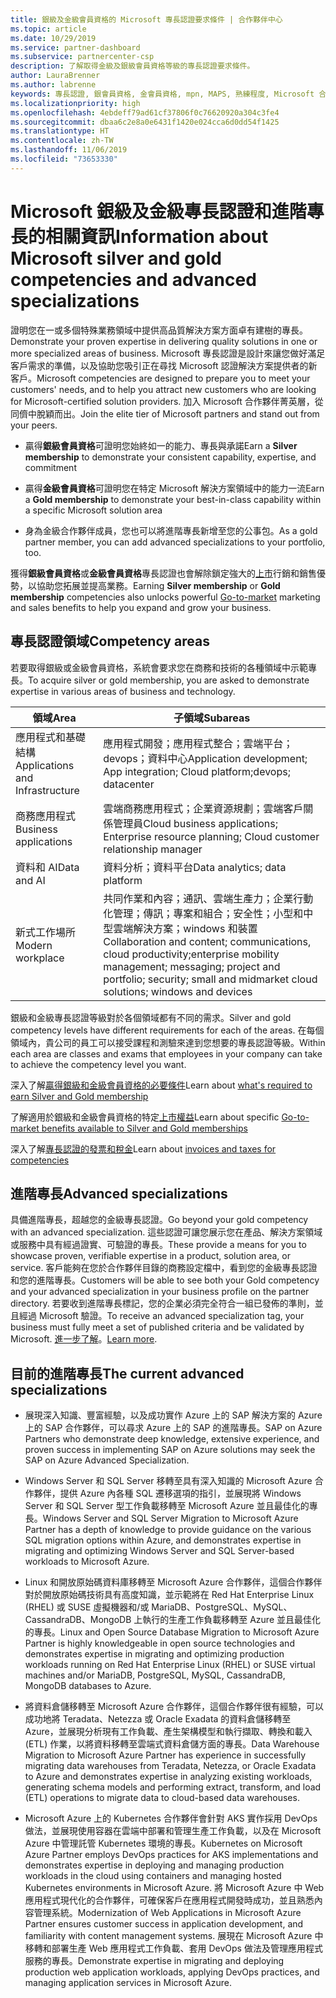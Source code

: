 ```yaml
---
title: 銀級及金級會員資格的 Microsoft 專長認證要求條件 | 合作夥伴中心
ms.topic: article
ms.date: 10/29/2019
ms.service: partner-dashboard
ms.subservice: partnercenter-csp
description: 了解取得金級及銀級會員資格等級的專長認證要求條件。
author: LauraBrenner
ms.author: labrenne
keywords: 專長認證, 銀會員資格, 金會員資格, mpn, MAPS, 熟練程度, Microsoft 合作夥伴網路, 網路會員資格, 進階專長
ms.localizationpriority: high
ms.openlocfilehash: 4ebdeff79ad61cf37806f0c76620920a304c3fe4
ms.sourcegitcommit: dbaa6c2e8a0e6431f1420e024cca6d0dd54f1425
ms.translationtype: HT
ms.contentlocale: zh-TW
ms.lasthandoff: 11/06/2019
ms.locfileid: "73653330"
---
```

# <a name="information-about-microsoft-silver-and-gold-competencies-and-advanced-specializations"></a><span data-ttu-id="69442-104">Microsoft 銀級及金級專長認證和進階專長的相關資訊</span><span class="sxs-lookup"><span data-stu-id="69442-104">Information about Microsoft silver and gold competencies and advanced specializations</span></span>


<span data-ttu-id="69442-105">證明您在一或多個特殊業務領域中提供高品質解決方案方面卓有建樹的專長。</span><span class="sxs-lookup"><span data-stu-id="69442-105">Demonstrate your proven expertise in delivering quality solutions in one or more specialized areas of business.</span></span> <span data-ttu-id="69442-106">Microsoft 專長認證是設計來讓您做好滿足客戶需求的準備，以及協助您吸引正在尋找 Microsoft 認證解決方案提供者的新客戶。</span><span class="sxs-lookup"><span data-stu-id="69442-106">Microsoft competencies are designed to prepare you to meet your customers' needs, and to help you attract new customers who are looking for Microsoft-certified solution providers.</span></span> <span data-ttu-id="69442-107">加入 Microsoft 合作夥伴菁英層，從同儕中脫穎而出。</span><span class="sxs-lookup"><span data-stu-id="69442-107">Join the elite tier of Microsoft partners and stand out from your peers.</span></span>

- <span data-ttu-id="69442-108">贏得**銀級會員資格**可證明您始終如一的能力、專長與承諾</span><span class="sxs-lookup"><span data-stu-id="69442-108">Earn a **Silver membership** to demonstrate your consistent capability, expertise, and commitment</span></span>

- <span data-ttu-id="69442-109">贏得**金級會員資格**可證明您在特定 Microsoft 解決方案領域中的能力一流</span><span class="sxs-lookup"><span data-stu-id="69442-109">Earn a **Gold membership** to demonstrate your best-in-class capability within a specific Microsoft solution area</span></span>

- <span data-ttu-id="69442-110">身為金級合作夥伴成員，您也可以將進階專長新增至您的公事包。</span><span class="sxs-lookup"><span data-stu-id="69442-110">As a gold partner member, you can add advanced specializations to your portfolio, too.</span></span>

<span data-ttu-id="69442-111">獲得**銀級會員資格**或**金級會員資格**專長認證也會解除鎖定強大的[上市](mpn-learn-about-go-to-market-benefits.md)行銷和銷售優勢，以協助您拓展並提高業務。</span><span class="sxs-lookup"><span data-stu-id="69442-111">Earning **Silver membership** or **Gold membership** competencies also unlocks powerful [Go-to-market](mpn-learn-about-go-to-market-benefits.md) marketing and sales benefits to help you expand and grow your business.</span></span>

## <a name="competency-areas"></a><span data-ttu-id="69442-112">專長認證領域</span><span class="sxs-lookup"><span data-stu-id="69442-112">Competency areas</span></span>

<span data-ttu-id="69442-113">若要取得銀級或金級會員資格，系統會要求您在商務和技術的各種領域中示範專長。</span><span class="sxs-lookup"><span data-stu-id="69442-113">To acquire silver or gold membership, you are asked to demonstrate expertise in various areas of business and technology.</span></span>

|<span data-ttu-id="69442-114">**領域**</span><span class="sxs-lookup"><span data-stu-id="69442-114">**Area**</span></span>            |<span data-ttu-id="69442-115">**子領域**</span><span class="sxs-lookup"><span data-stu-id="69442-115">**Subareas**</span></span>                    |
|--------------------|--------------------------------|
|<span data-ttu-id="69442-116">應用程式和基礎結構</span><span class="sxs-lookup"><span data-stu-id="69442-116">Applications and Infrastructure</span></span>|<span data-ttu-id="69442-117">應用程式開發；應用程式整合；雲端平台；devops；資料中心</span><span class="sxs-lookup"><span data-stu-id="69442-117">Application development; App integration; Cloud platform;devops; datacenter</span></span>|
|<span data-ttu-id="69442-118">商務應用程式</span><span class="sxs-lookup"><span data-stu-id="69442-118">Business applications</span></span> |<span data-ttu-id="69442-119">雲端商務應用程式；企業資源規劃；雲端客戶關係管理員</span><span class="sxs-lookup"><span data-stu-id="69442-119">Cloud business applications; Enterprise resource planning; Cloud customer relationship manager</span></span>|
|<span data-ttu-id="69442-120">資料和 AI</span><span class="sxs-lookup"><span data-stu-id="69442-120">Data and AI</span></span>|<span data-ttu-id="69442-121">資料分析；資料平台</span><span class="sxs-lookup"><span data-stu-id="69442-121">Data analytics; data platform</span></span>|
|<span data-ttu-id="69442-122">新式工作場所</span><span class="sxs-lookup"><span data-stu-id="69442-122">Modern workplace</span></span>| <span data-ttu-id="69442-123">共同作業和內容；通訊、雲端生產力；企業行動化管理；傳訊；專案和組合；安全性；小型和中型雲端解決方案；windows 和裝置</span><span class="sxs-lookup"><span data-stu-id="69442-123">Collaboration and content; communications, cloud productivity;enterprise mobility management; messaging; project and portfolio; security; small and midmarket cloud solutions; windows and devices</span></span>|

<span data-ttu-id="69442-124">銀級和金級專長認證等級對於各個領域都有不同的需求。</span><span class="sxs-lookup"><span data-stu-id="69442-124">Silver and gold competency levels have different requirements for each of the areas.</span></span> <span data-ttu-id="69442-125">在每個領域內，貴公司的員工可以接受課程和測驗來達到您想要的專長認證等級。</span><span class="sxs-lookup"><span data-stu-id="69442-125">Within each area are classes and exams that employees in your company can take to achieve the competency level you want.</span></span>


<span data-ttu-id="69442-126">深入了解[贏得銀級和金級會員資格的必要條件](https://partner.microsoft.com/membership/competencies)</span><span class="sxs-lookup"><span data-stu-id="69442-126">Learn about [what's required to earn Silver and Gold membership](https://partner.microsoft.com/membership/competencies)</span></span>

<span data-ttu-id="69442-127">了解適用於銀級和金級會員資格的特定[上市權益](mpn-learn-about-go-to-market-benefits.md)</span><span class="sxs-lookup"><span data-stu-id="69442-127">Learn about specific [Go-to-market benefits available to Silver and Gold memberships](mpn-learn-about-go-to-market-benefits.md)</span></span> 

<span data-ttu-id="69442-128">深入了解[專長認證的發票和稅金](mpn-view-print-maps-invoice.md)</span><span class="sxs-lookup"><span data-stu-id="69442-128">Learn about [invoices and taxes for competencies](mpn-view-print-maps-invoice.md)</span></span>

## <a name="advanced-specializations"></a><span data-ttu-id="69442-129">進階專長</span><span class="sxs-lookup"><span data-stu-id="69442-129">Advanced specializations</span></span>

<span data-ttu-id="69442-130">具備進階專長，超越您的金級專長認證。</span><span class="sxs-lookup"><span data-stu-id="69442-130">Go beyond your gold competency with an advanced specialization.</span></span> <span data-ttu-id="69442-131">這些認證可讓您展示您在產品、解決方案領域或服務中具有經過證實、可驗證的專長。</span><span class="sxs-lookup"><span data-stu-id="69442-131">These provide a means for you to showcase proven, verifiable expertise in a product, solution area, or service.</span></span> <span data-ttu-id="69442-132">客戶能夠在您於合作夥伴目錄的商務設定檔中，看到您的金級專長認證和您的進階專長。</span><span class="sxs-lookup"><span data-stu-id="69442-132">Customers will be able to see both your Gold competency and your advanced specialization in your business profile on the partner directory.</span></span> <span data-ttu-id="69442-133">若要收到進階專長標記，您的企業必須完全符合一組已發佈的準則，並且經過 Microsoft 驗證。</span><span class="sxs-lookup"><span data-stu-id="69442-133">To receive an advanced specialization tag, your business must fully meet a set of published criteria and be validated by Microsoft.</span></span> <span data-ttu-id="69442-134">[進一步了解](https://partner.microsoft.com/membership/competencies#tab-content-2)。</span><span class="sxs-lookup"><span data-stu-id="69442-134">[Learn more](https://partner.microsoft.com/membership/competencies#tab-content-2).</span></span> 

## <a name="the-current-advanced-specializations"></a><span data-ttu-id="69442-135">目前的進階專長</span><span class="sxs-lookup"><span data-stu-id="69442-135">The current advanced specializations</span></span>

- <span data-ttu-id="69442-136">展現深入知識、豐富經驗，以及成功實作 Azure 上的 SAP 解決方案的 Azure 上的 SAP 合作夥伴，可以尋求 Azure 上的 SAP 的進階專長。</span><span class="sxs-lookup"><span data-stu-id="69442-136">SAP on Azure Partners who demonstrate deep knowledge, extensive experience, and proven success in implementing SAP on Azure solutions may seek the SAP on Azure Advanced Specialization.</span></span>

- <span data-ttu-id="69442-137">Windows Server 和 SQL Server 移轉至具有深入知識的 Microsoft Azure 合作夥伴，提供 Azure 內各種 SQL 遷移選項的指引，並展現將 Windows Server 和 SQL Server 型工作負載移轉至 Microsoft Azure 並且最佳化的專長。</span><span class="sxs-lookup"><span data-stu-id="69442-137">Windows Server and SQL Server Migration to Microsoft Azure Partner has a depth of knowledge to provide guidance on the various SQL migration options within Azure, and demonstrates expertise in migrating and optimizing Windows Server and SQL Server-based workloads to Microsoft Azure.</span></span> 

- <span data-ttu-id="69442-138">Linux 和開放原始碼資料庫移轉至 Microsoft Azure 合作夥伴，這個合作夥伴對於開放原始碼技術具有高度知識，並示範將在 Red Hat Enterprise Linux (RHEL) 或 SUSE 虛擬機器和/或 MariaDB、PostgreSQL、MySQL、CassandraDB、MongoDB 上執行的生產工作負載移轉至 Azure 並且最佳化的專長。</span><span class="sxs-lookup"><span data-stu-id="69442-138">Linux and Open Source Database Migration to Microsoft Azure Partner is highly knowledgeable in open source technologies and demonstrates expertise in migrating and optimizing production workloads running on Red Hat Enterprise Linux (RHEL) or SUSE virtual machines and/or MariaDB, PostgreSQL, MySQL, CassandraDB, MongoDB databases to Azure.</span></span>

- <span data-ttu-id="69442-139">將資料倉儲移轉至 Microsoft Azure 合作夥伴，這個合作夥伴很有經驗，可以成功地將 Teradata、Netezza 或 Oracle Exadata 的資料倉儲移轉至 Azure，並展現分析現有工作負載、產生架構模型和執行擷取、轉換和載入 (ETL) 作業，以將資料移轉至雲端式資料倉儲方面的專長。</span><span class="sxs-lookup"><span data-stu-id="69442-139">Data Warehouse Migration to Microsoft Azure Partner has experience in successfully migrating data warehouses from Teradata, Netezza, or Oracle Exadata to Azure and demonstrates expertise in analyzing existing workloads, generating schema models and performing extract, transform, and load (ETL) operations to migrate data to cloud-based data warehouses.</span></span>

- <span data-ttu-id="69442-140">Microsoft Azure 上的 Kubernetes 合作夥伴會針對 AKS 實作採用 DevOps 做法，並展現使用容器在雲端中部署和管理生產工作負載，以及在 Microsoft Azure 中管理託管 Kubernetes 環境的專長。</span><span class="sxs-lookup"><span data-stu-id="69442-140">Kubernetes on Microsoft Azure Partner employs DevOps practices for AKS implementations and demonstrates expertise in deploying and managing production workloads in the cloud using containers and managing hosted Kubernetes environments in Microsoft Azure.</span></span>
<span data-ttu-id="69442-141">將 Microsoft Azure 中 Web 應用程式現代化的合作夥伴，可確保客戶在應用程式開發時成功，並且熟悉內容管理系統。</span><span class="sxs-lookup"><span data-stu-id="69442-141">Modernization of Web Applications in Microsoft Azure Partner ensures customer success in application development, and familiarity with content management systems.</span></span> <span data-ttu-id="69442-142">展現在 Microsoft Azure 中移轉和部署生產 Web 應用程式工作負載、套用 DevOps 做法及管理應用程式服務的專長。</span><span class="sxs-lookup"><span data-stu-id="69442-142">Demonstrate expertise in migrating and deploying production web application workloads, applying DevOps practices, and managing application services in Microsoft Azure.</span></span>